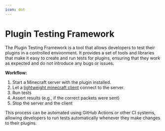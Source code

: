 ```yaml
---
icon: dot
---
```


# Plugin Testing Framework

The Plugin Testing Framework is a tool that allows developers to test their plugins in a controlled environment. 
It provides a set of tools and libraries that make it easy to create and run tests for plugins, ensuring that they work as expected and do not introduce any bugs or issues.

**Workflow:**
1. Start a Minecraft server with the plugin installed.
2. Let a [lightweight minecraft client](lightweight-minecraft-client-sdk.md) connect to the server.
3. Run tests
4. Assert results (e.g., if the correct packets were sent)
5. Stop the server and the client

This process can be automated using GitHub Actions or other CI systems, allowing developers to run tests automatically whenever they make changes to their plugins.